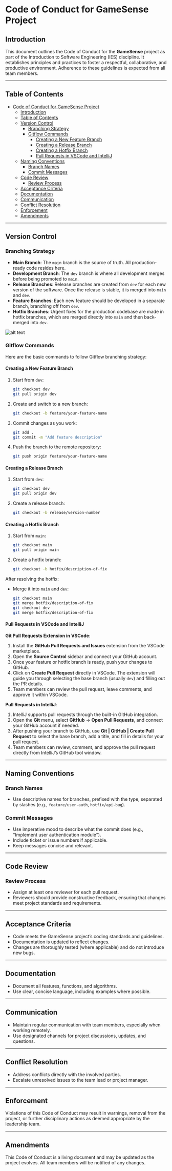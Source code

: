 # Code of Conduct for GameSense Project

## Introduction
This document outlines the Code of Conduct for the **GameSense** project as part of the Introduction to Software Engineering (IES) discipline. It establishes principles and practices to foster a respectful, collaborative, and productive environment. Adherence to these guidelines is expected from all team members.

---

## Table of Contents
- [Code of Conduct for GameSense Project](#code-of-conduct-for-gamesense-project)
  - [Introduction](#introduction)
  - [Table of Contents](#table-of-contents)
  - [Version Control](#version-control)
    - [Branching Strategy](#branching-strategy)
    - [Gitflow Commands](#gitflow-commands)
      - [Creating a New Feature Branch](#creating-a-new-feature-branch)
      - [Creating a Release Branch](#creating-a-release-branch)
      - [Creating a Hotfix Branch](#creating-a-hotfix-branch)
      - [Pull Requests in VSCode and IntelliJ](#pull-requests-in-vscode-and-intellij)
  - [Naming Conventions](#naming-conventions)
    - [Branch Names](#branch-names)
    - [Commit Messages](#commit-messages)
  - [Code Review](#code-review)
    - [Review Process](#review-process)
  - [Acceptance Criteria](#acceptance-criteria)
  - [Documentation](#documentation)
  - [Communication](#communication)
  - [Conflict Resolution](#conflict-resolution)
  - [Enforcement](#enforcement)
  - [Amendments](#amendments)

---

## Version Control

### Branching Strategy
- **Main Branch**: The `main` branch is the source of truth. All production-ready code resides here.
- **Development Branch**: The `dev` branch is where all development merges before being promoted to `main`.
- **Release Branches**: Release branches are created from `dev` for each new version of the software. Once the release is stable, it is merged into `main` and `dev`.
- **Feature Branches**: Each new feature should be developed in a separate branch, branching off from `dev`.
- **Hotfix Branches**: Urgent fixes for the production codebase are made in hotfix branches, which are merged directly into `main` and then back-merged into `dev`.

![alt text](https://miro.medium.com/v2/resize:fit:1400/1*9yJY7fyscWFUVRqnx0BM6A.png)

### Gitflow Commands

Here are the basic commands to follow Gitflow branching strategy:

#### Creating a New Feature Branch
1. Start from `dev`:
   ```bash
   git checkout dev
   git pull origin dev
   ```
2. Create and switch to a new branch:
   ```bash
   git checkout -b feature/your-feature-name
   ```
3. Commit changes as you work:
   ```bash
   git add .
   git commit -m "Add feature description"
   ```
4. Push the branch to the remote repository:
   ```bash
   git push origin feature/your-feature-name
   ```

#### Creating a Release Branch
1. Start from `dev`:
   ```bash
   git checkout dev
   git pull origin dev
   ```
2. Create a release branch:
   ```bash
   git checkout -b release/version-number
   ```

#### Creating a Hotfix Branch
1. Start from `main`:
   ```bash
   git checkout main
   git pull origin main
   ```
2. Create a hotfix branch:
   ```bash
   git checkout -b hotfix/description-of-fix
   ```

After resolving the hotfix:
- Merge it into `main` and `dev`:
   ```bash
   git checkout main
   git merge hotfix/description-of-fix
   git checkout dev
   git merge hotfix/description-of-fix
   ```

#### Pull Requests in VSCode and IntelliJ

**Git Pull Requests Extension in VSCode**:
1. Install the **GitHub Pull Requests and Issues** extension from the VSCode marketplace.
2. Open the **Source Control** sidebar and connect your GitHub account.
3. Once your feature or hotfix branch is ready, push your changes to GitHub.
4. Click on **Create Pull Request** directly in VSCode. The extension will guide you through selecting the base branch (usually `dev`) and filling out the PR details.
5. Team members can review the pull request, leave comments, and approve it within VSCode.

**Pull Requests in IntelliJ**:
1. IntelliJ supports pull requests through the built-in GitHub integration.
2. Open the **Git** menu, select **GitHub** -> **Open Pull Requests**, and connect your GitHub account if needed.
3. After pushing your branch to GitHub, use **Git | GitHub | Create Pull Request** to select the base branch, add a title, and fill in details for your pull request.
4. Team members can review, comment, and approve the pull request directly from IntelliJ’s GitHub tool window.

---

## Naming Conventions

### Branch Names
- Use descriptive names for branches, prefixed with the type, separated by slashes (e.g., `feature/user-auth`, `hotfix/api-bug`).

### Commit Messages
- Use imperative mood to describe what the commit does (e.g., "Implement user authentication module").
- Include ticket or issue numbers if applicable.
- Keep messages concise and relevant.

---

## Code Review

### Review Process
- Assign at least one reviewer for each pull request.
- Reviewers should provide constructive feedback, ensuring that changes meet project standards and requirements.

---

## Acceptance Criteria
- Code meets the GameSense project’s coding standards and guidelines.
- Documentation is updated to reflect changes.
- Changes are thoroughly tested (where applicable) and do not introduce new bugs.

---


## Documentation
- Document all features, functions, and algorithms.
- Use clear, concise language, including examples where possible.

---

## Communication
- Maintain regular communication with team members, especially when working remotely.
- Use designated channels for project discussions, updates, and questions.

---

## Conflict Resolution
- Address conflicts directly with the involved parties.
- Escalate unresolved issues to the team lead or project manager.

---

## Enforcement
Violations of this Code of Conduct may result in warnings, removal from the project, or further disciplinary actions as deemed appropriate by the leadership team.

---

## Amendments
This Code of Conduct is a living document and may be updated as the project evolves. All team members will be notified of any changes.
